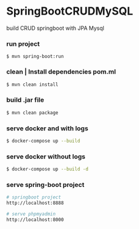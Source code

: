 # SpringBootCRUDMySQL
build CRUD springboot with JPA Mysql

### run project
```
$ mvn spring-boot:run
```

### clean | Install dependencies pom.ml
```bash 
$ mvn clean install
```

### build .jar file
```bash 
$ mvn clean package
```

### serve docker and with logs
```bash
$ docker-compose up --build
```

### serve docker without logs
```bash
$ docker-compose up --build -d
```
### serve spring-boot project
```bash 
# springboot project
http://localhost:8888 

# serve phpmyadmin
http://localhost:8000

```